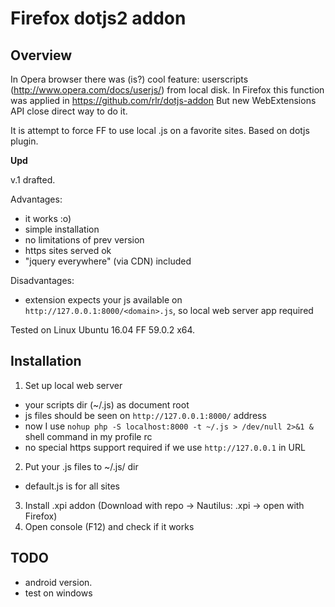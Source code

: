 Firefox dotjs2 addon
====================

Overview
--------

In Opera browser there was (is?) cool feature: userscripts (http://www.opera.com/docs/userjs/) from local disk.
In Firefox this function was applied in https://github.com/rlr/dotjs-addon
But new WebExtensions API close direct way to do it.
 
It is attempt to force FF to use local .js on a favorite sites.
Based on dotjs plugin.

**Upd**

v.1 drafted.

Advantages:
- it works :o)
- simple installation
- no limitations of prev version
- https sites served ok
- "jquery everywhere" (via CDN) included

Disadvantages:
- extension expects your js available on `http://127.0.0.1:8000/<domain>.js`, so local web server app required

Tested on Linux Ubuntu 16.04 FF 59.0.2 x64.

Installation
------------

1. Set up local web server
 - your scripts dir (~/.js) as document root
 - js files should be seen on `http://127.0.0.1:8000/` address
 - now I use `nohup php -S localhost:8000 -t ~/.js > /dev/null 2>&1 &` shell command in my profile rc
 - no special https support required if we use `http://127.0.0.1` in URL
2. Put your .js files to ~/.js/ dir
 - default.js is for all sites
3. Install .xpi addon (Download with repo -> Nautilus: .xpi -> open with Firefox)
4. Open console (F12) and check if it works


TODO 
----

- android version.
- test on windows


